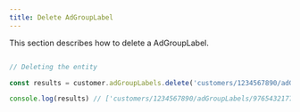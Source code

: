 ```yaml
---
title: Delete AdGroupLabel 
---
```


This section describes how to delete a AdGroupLabel.



```javascript

// Deleting the entity

const results = customer.adGroupLabels.delete('customers/1234567890/adGroupLabels')

console.log(results) // ['customers/1234567890/adGroupLabels/9765432177']

```